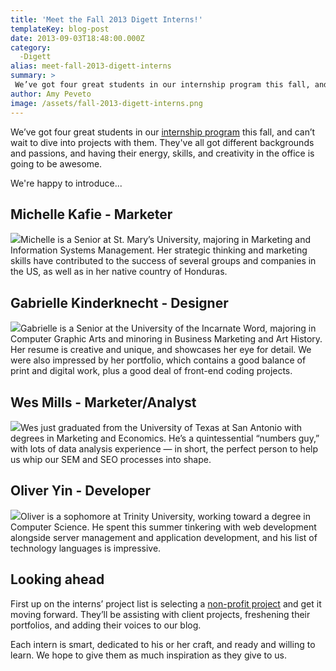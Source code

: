 ```yaml
---
title: 'Meet the Fall 2013 Digett Interns!'
templateKey: blog-post
date: 2013-09-03T18:48:00.000Z
category: 
  -Digett
alias: meet-fall-2013-digett-interns
summary: > 
 We’ve got four great students in our internship program this fall, and can’t wait to dive into projects with them. They've all got different backgrounds and passions, and having their energy, skills, and creativity in the office is going to be awesome.
author: Amy Peveto
image: /assets/fall-2013-digett-interns.png
---
```


We’ve got four great students in our [internship program](/internship-program) this fall, and can’t wait to dive into projects with them. They've all got different backgrounds and passions, and having their energy, skills, and creativity in the office is going to be awesome.

We're happy to introduce...

Michelle Kafie - Marketer
-------------------------

![](/sites/default/files/michelle-kafie.png)Michelle is a Senior at St. Mary’s University, majoring in Marketing and Information Systems Management. Her strategic thinking and marketing skills have contributed to the success of several groups and companies in the US, as well as in her native country of Honduras.

Gabrielle Kinderknecht - Designer
---------------------------------

![](/sites/default/files/gabrielle-kinderknecht_0.png)Gabrielle is a Senior at the University of the Incarnate Word, majoring in Computer Graphic Arts and minoring in Business Marketing and Art History. Her resume is creative and unique, and showcases her eye for detail. We were also impressed by her portfolio, which contains a good balance of print and digital work, plus a good deal of front-end coding projects.

Wes Mills - Marketer/Analyst
----------------------------

![](/sites/default/files/wes-mills.png)Wes just graduated from the University of Texas at San Antonio with degrees in Marketing and Economics. He’s a quintessential “numbers guy,” with lots of data analysis experience — in short, the perfect person to help us whip our SEM and SEO processes into shape.

Oliver Yin - Developer
----------------------

![](/sites/default/files/oliver-yin.png)Oliver is a sophomore at Trinity University, working toward a degree in Computer Science. He spent this summer tinkering with web development alongside server management and application development, and his list of technology languages is impressive.

Looking ahead
-------------

First up on the interns’ project list is selecting a [non-profit project](/blog/07/23/2013/digett-seeks-non-profit-project-fall-internship-program) and get it moving forward. They’ll be assisting with client projects, freshening their portfolios, and adding their voices to our blog.

Each intern is smart, dedicated to his or her craft, and ready and willing to learn. We hope to give them as much inspiration as they give to us.